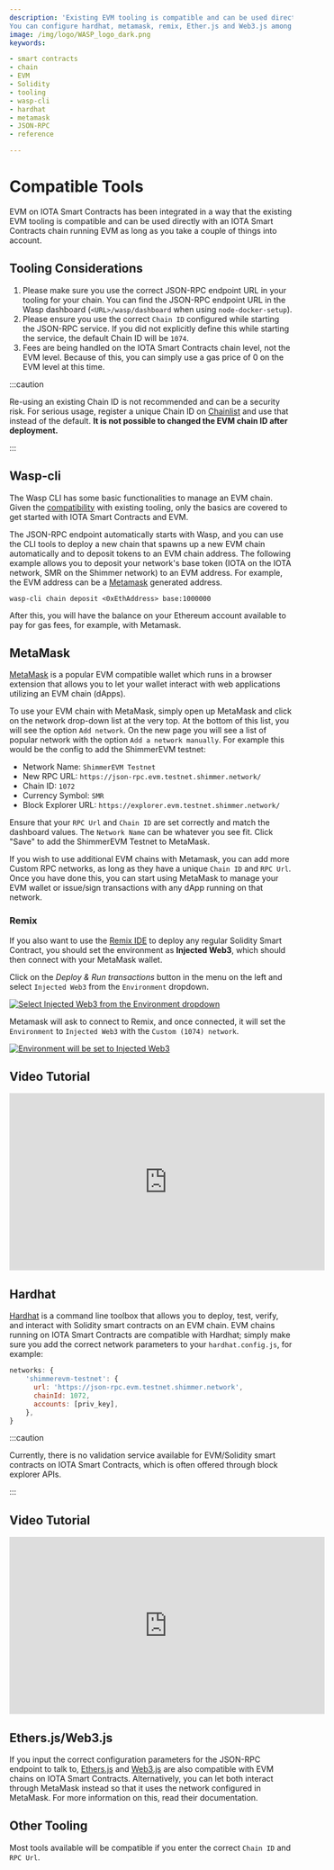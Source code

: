 ```yaml
---
description: 'Existing EVM tooling is compatible and can be used directly with an IOTA Smart Contracts chain running EVM.
You can configure hardhat, metamask, remix, Ether.js and Web3.js among others.'
image: /img/logo/WASP_logo_dark.png
keywords:

- smart contracts
- chain
- EVM
- Solidity
- tooling
- wasp-cli
- hardhat
- metamask
- JSON-RPC
- reference

---
```


# Compatible Tools

EVM on IOTA Smart Contracts has been integrated in a way that the existing EVM tooling is compatible and can be used
directly with an IOTA Smart Contracts chain running EVM as long as you take a couple of things into account.

## Tooling Considerations

1. Please make sure you use the correct JSON-RPC endpoint URL in your tooling for your chain. You can find the JSON-RPC
   endpoint URL in the Wasp dashboard (`<URL>/wasp/dashboard` when using `node-docker-setup`).
2. Please ensure you use the correct `Chain ID` configured while starting the JSON-RPC service. If you did not
   explicitly define this while starting the service, the default Chain ID will be `1074`.
3. Fees are being handled on the IOTA Smart Contracts chain level, not the EVM level. Because of this, you can simply
   use a gas price of 0 on the EVM level at this time.

:::caution

Re-using an existing Chain ID is not recommended and can be a security risk. For serious usage, register a unique Chain
ID on [Chainlist](https://chainlist.org/) and use that instead of the default. **It is not possible to changed the EVM
chain ID after deployment.**

:::

## Wasp-cli

The Wasp CLI has some basic functionalities to manage an EVM chain. Given the [compatibility](./compatibility.md) with
existing tooling, only the basics are covered to get started with IOTA Smart Contracts and EVM.

The JSON-RPC endpoint automatically starts with Wasp, and you can use the CLI tools to deploy a new chain that spawns up
a new EVM chain automatically and to deposit tokens to an EVM chain address. The following example allows you to deposit
your network's base token (IOTA on the IOTA network, SMR on the Shimmer network) to an EVM address. For example, the EVM
address can be a [Metamask](https://metamask.io/) generated address.

```shell
wasp-cli chain deposit <0xEthAddress> base:1000000
```

After this, you will have the balance on your Ethereum account available to pay for gas fees, for example, with
Metamask.

## MetaMask

[MetaMask](https://metamask.io/) is a popular EVM compatible wallet which runs in a browser extension that allows you to
let your wallet interact with web applications utilizing an EVM chain (dApps).

To use your EVM chain with MetaMask, simply open up MetaMask and click on the network drop-down list at the very top. At
the bottom of this list, you will see the option `Add network`. On the new page you will see a list of popular network with the option `Add a network manually`.
For example this would be the config to add the ShimmerEVM testnet:

- Network Name: `ShimmerEVM Testnet`
- New RPC URL: `https://json-rpc.evm.testnet.shimmer.network/`
- Chain ID: `1072`
- Currency Symbol: `SMR`
- Block Explorer URL: `https://explorer.evm.testnet.shimmer.network/`

Ensure that your `RPC Url` and `Chain ID` are set correctly and match the dashboard values. The `Network Name` can be
whatever you see fit. Click "Save" to add the ShimmerEVM Testnet to MetaMask.

If you wish to use additional EVM chains with Metamask, you can add more Custom RPC networks, as long as they have a
unique `Chain ID` and `RPC Url`. Once you have done this, you can start using MetaMask to manage your EVM wallet or
issue/sign transactions with any dApp running on that network.

### Remix

If you also want to use the [Remix IDE](https://remix.ethereum.org/) to deploy any regular Solidity Smart Contract, you
should set the environment as **Injected Web3**, which should then connect with your MetaMask wallet.

Click on the _Deploy & Run transactions_ button in the menu on the left and select `Injected Web3` from
the `Environment` dropdown.

[![Select Injected Web3 from the Environment dropdown](https://user-images.githubusercontent.com/7383572/146169413-fd0992e3-7c2d-4c66-bf84-8dd4f2f492a7.png)](https://user-images.githubusercontent.com/7383572/146169413-fd0992e3-7c2d-4c66-bf84-8dd4f2f492a7.png)

Metamask will ask to connect to Remix, and once connected, it will set the `Environment` to `Injected Web3` with
the `Custom (1074) network`.

[![Environment will be set to Injected Web3](https://user-images.githubusercontent.com/7383572/146169653-fd692eab-6e74-4b17-8833-bd87dafc0ce2.png)](https://user-images.githubusercontent.com/7383572/146169653-fd692eab-6e74-4b17-8833-bd87dafc0ce2.png)

## Video Tutorial

<iframe width="560" height="315" src="https://www.youtube.com/embed/0_rmmprEKrM" title="ShimmerEVM Tutorial: Connect to ShimmerEVM Testnet & Deploy a Solidity Smart Contract" frameborder="0" allow="accelerometer; autoplay; clipboard-write; encrypted-media; gyroscope; picture-in-picture" allowfullscreen></iframe>

## Hardhat

[Hardhat](https://hardhat.org/) is a command line toolbox that allows you to deploy, test, verify, and interact with
Solidity smart contracts on an EVM chain. EVM chains running on IOTA Smart Contracts are compatible with Hardhat; simply
make sure you add the correct network parameters to your `hardhat.config.js`, for example:

```javascript
networks: {
    'shimmerevm-testnet': {
      url: 'https://json-rpc.evm.testnet.shimmer.network',
      chainId: 1072,
      accounts: [priv_key],
    },
}
```

:::caution

Currently, there is no validation service available for EVM/Solidity smart contracts on IOTA Smart Contracts, which is
often offered through block explorer APIs.

:::

## Video Tutorial

<iframe width="560" height="315" src="https://www.youtube.com/embed/rRscvKirroo" title="ShimmerEVM Tutorial: Deploying a Smart Contract with Hardhat" frameborder="0" allow="accelerometer; autoplay; clipboard-write; encrypted-media; gyroscope; picture-in-picture" allowfullscreen></iframe>

## Ethers.js/Web3.js

If you input the correct configuration parameters for the JSON-RPC endpoint to talk
to, [Ethers.js](https://docs.ethers.io/) and [Web3.js](https://web3js.readthedocs.io/) are also compatible with EVM
chains on IOTA Smart Contracts. Alternatively, you can let both interact through MetaMask instead so that it uses the
network configured in MetaMask. For more information on this, read their documentation.

## Other Tooling

Most tools available will be compatible if you enter the correct `Chain ID` and `RPC Url`.
